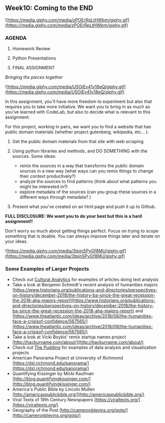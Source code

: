 ## Week10: Coming to the END

![https://media.giphy.com/media/zPOErRpLtHWbm/giphy.gif](https://media.giphy.com/media/zPOErRpLtHWbm/giphy.gif)

### AGENDA

1. Homework Review

2. Python Presentations

3. FINAL ASSIGNMENT 

*Bringing the pieces together*

![https://media.giphy.com/media/U5OjEv41v18eQ/giphy.gif](https://media.giphy.com/media/U5OjEv41v18eQ/giphy.gif)

In this assignment, you'll have more freedom to experiment but also that requires you to take more initiative. We want you to bring in as much as you've learned with CodeLab, but also to decide what is relevant to this assignment.

For this project, working in pairs, we want you to find a website that has public domain materials (whether project gutenberg, wikipedia, etc... ).

1. Get the public domain materials from that site with web scraping

2. Using python libraries and methods, and DO SOMETHING with the sources.
    Some ideas:
    - remix the sources in a way that transforms the public domain sources in a new way (what ways can you remix things to change their context productively?)
    - analyze the sources to find patterns (think about what patterns you might be interested in?)
    - explore metadata of the sources (can you group these sources in a different ways through metadata? )

3. Present what you've created on an html page and push it up to Github.

**FULL DISCLOSURE: We want you to do your best but this is a hard assignment!!** 

Don't worry so much about getting things perfect. Focus on trying to scope something that is doable. You can always improve things later and iterate on your ideas.


![https://media.giphy.com/media/3tpinSPvGf8MU/giphy.gif](https://media.giphy.com/media/3tpinSPvGf8MU/giphy.gif)

### Some Examples of Larger Projects
- Check out [Cultural Analytics](http://culturalanalytics.org/) for examples of articles doing text analysis
- Take a look at Benjamin Schmidt's recent analysis of humanities majors [https://www.historians.org/publications-and-directories/perspectives-on-history/december-2018/the-history-ba-since-the-great-recession-the-2018-aha-majors-report](https://www.historians.org/publications-and-directories/perspectives-on-history/december-2018/the-history-ba-since-the-great-recession-the-2018-aha-majors-report) and [https://www.theatlantic.com/ideas/archive/2018/08/the-humanities-face-a-crisisof-confidence/567565/](https://www.theatlantic.com/ideas/archive/2018/08/the-humanities-face-a-crisisof-confidence/567565/)
- Take a look at Vicki Boykis' remix startup names project [http://hackurname.com/about/](http://hackurname.com/about/)
- Check out [The Pudding](https://pudding.cool/) for examples of data analysis and visualization projects
- American Panorama Project at University of Richmond [https://dsl.richmond.edu/panorama/](https://dsl.richmond.edu/panorama/)
- Quantifying Kissinger by Micki Kaufman [http://blog.quantifyingkissinger.com/](http://blog.quantifyingkissinger.com/)
- America's Public Bible by Lincoln Mullen [http://americaspublicbible.org/](http://americaspublicbible.org/)
- Viral Texts of 19th Century Newspapers [https://viraltexts.org/](https://viraltexts.org/)
- Geography of the Post [http://cameronblevins.org/gotp/](http://cameronblevins.org/gotp/)
